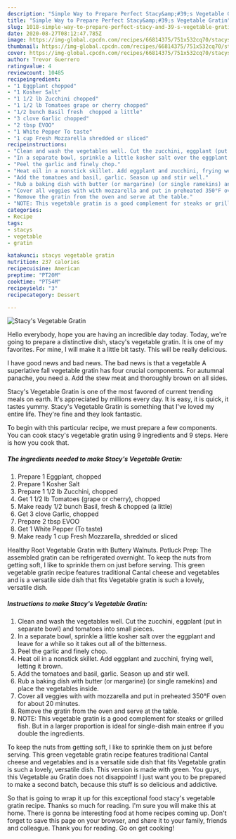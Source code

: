 ```yaml
---
description: "Simple Way to Prepare Perfect Stacy&amp;#39;s Vegetable Gratin"
title: "Simple Way to Prepare Perfect Stacy&amp;#39;s Vegetable Gratin"
slug: 1018-simple-way-to-prepare-perfect-stacy-and-39-s-vegetable-gratin
date: 2020-08-27T08:12:47.785Z
image: https://img-global.cpcdn.com/recipes/66814375/751x532cq70/stacys-vegetable-gratin-recipe-main-photo.jpg
thumbnail: https://img-global.cpcdn.com/recipes/66814375/751x532cq70/stacys-vegetable-gratin-recipe-main-photo.jpg
cover: https://img-global.cpcdn.com/recipes/66814375/751x532cq70/stacys-vegetable-gratin-recipe-main-photo.jpg
author: Trevor Guerrero
ratingvalue: 4
reviewcount: 10485
recipeingredient:
- "1 Eggplant chopped"
- "1 Kosher Salt"
- "1 1/2 lb Zucchini chopped"
- "1 1/2 lb Tomatoes grape or cherry chopped"
- "1/2 bunch Basil fresh  chopped a little"
- "3 clove Garlic chopped"
- "2 tbsp EVOO"
- "1 White Pepper To taste"
- "1 cup Fresh Mozzarella shredded or sliced"
recipeinstructions:
- "Clean and wash the vegetables well. Cut the zucchini, eggplant (put in separate bowl) and tomatoes into small pieces."
- "In a separate bowl, sprinkle a little kosher salt over the eggplant and leave for a while so it takes out all of the bitterness."
- "Peel the garlic and finely chop."
- "Heat oil in a nonstick skillet. Add eggplant and zucchini, frying well, letting it brown."
- "Add the tomatoes and basil, garlic. Season up and stir well."
- "Rub a baking dish with butter (or margarine) (or single ramekins) and place the vegetables inside."
- "Cover all veggies with with mozzarella and put in preheated 350°F oven for about 20 minutes."
- "Remove the gratin from the oven and serve at the table."
- "NOTE: This vegetable gratin is a good complement for steaks or grilled fish. But in a larger proportion is ideal for single-dish main entree if you double the ingredients."
categories:
- Recipe
tags:
- stacys
- vegetable
- gratin

katakunci: stacys vegetable gratin 
nutrition: 237 calories
recipecuisine: American
preptime: "PT20M"
cooktime: "PT54M"
recipeyield: "3"
recipecategory: Dessert

---
```



![Stacy&#39;s Vegetable Gratin](https://img-global.cpcdn.com/recipes/66814375/751x532cq70/stacys-vegetable-gratin-recipe-main-photo.jpg)

Hello everybody, hope you are having an incredible day today. Today, we're going to prepare a distinctive dish, stacy&#39;s vegetable gratin. It is one of my favorites. For mine, I will make it a little bit tasty. This will be really delicious.

I have good news and bad news. The bad news is that a vegetable A superlative fall vegetable gratin has four crucial components. For autumnal panache, you need a. Add the stew meat and thoroughly brown on all sides.

Stacy&#39;s Vegetable Gratin is one of the most favored of current trending meals on earth. It's appreciated by millions every day. It is easy, it is quick, it tastes yummy. Stacy&#39;s Vegetable Gratin is something that I've loved my entire life. They're fine and they look fantastic.


To begin with this particular recipe, we must prepare a few components. You can cook stacy&#39;s vegetable gratin using 9 ingredients and 9 steps. Here is how you cook that.

<!--inarticleads1-->

##### The ingredients needed to make Stacy&#39;s Vegetable Gratin:

1. Prepare 1 Eggplant, chopped
1. Prepare 1 Kosher Salt
1. Prepare 1 1/2 lb Zucchini, chopped
1. Get 1 1/2 lb Tomatoes (grape or cherry), chopped
1. Make ready 1/2 bunch Basil, fresh &amp; chopped (a little)
1. Get 3 clove Garlic, chopped
1. Prepare 2 tbsp EVOO
1. Get 1 White Pepper (To taste)
1. Make ready 1 cup Fresh Mozzarella, shredded or sliced


Healthy Root Vegetable Gratin with Buttery Walnuts. Potluck Prep: The assembled gratin can be refrigerated overnight. To keep the nuts from getting soft, I like to sprinkle them on just before serving. This green vegetable gratin recipe features traditional Cantal cheese and vegetables and is a versatile side dish that fits Vegetable gratin is such a lovely, versatile dish. 

<!--inarticleads2-->

##### Instructions to make Stacy&#39;s Vegetable Gratin:

1. Clean and wash the vegetables well. Cut the zucchini, eggplant (put in separate bowl) and tomatoes into small pieces.
1. In a separate bowl, sprinkle a little kosher salt over the eggplant and leave for a while so it takes out all of the bitterness.
1. Peel the garlic and finely chop.
1. Heat oil in a nonstick skillet. Add eggplant and zucchini, frying well, letting it brown.
1. Add the tomatoes and basil, garlic. Season up and stir well.
1. Rub a baking dish with butter (or margarine) (or single ramekins) and place the vegetables inside.
1. Cover all veggies with with mozzarella and put in preheated 350°F oven for about 20 minutes.
1. Remove the gratin from the oven and serve at the table.
1. NOTE: This vegetable gratin is a good complement for steaks or grilled fish. But in a larger proportion is ideal for single-dish main entree if you double the ingredients.


To keep the nuts from getting soft, I like to sprinkle them on just before serving. This green vegetable gratin recipe features traditional Cantal cheese and vegetables and is a versatile side dish that fits Vegetable gratin is such a lovely, versatile dish. This version is made with green. You guys, this Vegetable au Gratin does not disappoint! I just want you to be prepared to make a second batch, because this stuff is so delicious and addictive. 

So that is going to wrap it up for this exceptional food stacy&#39;s vegetable gratin recipe. Thanks so much for reading. I'm sure you will make this at home. There is gonna be interesting food at home recipes coming up. Don't forget to save this page on your browser, and share it to your family, friends and colleague. Thank you for reading. Go on get cooking!
